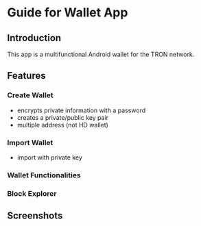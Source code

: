 # Guide for Wallet App

## Introduction

This app is a multifunctional Android wallet for the TRON network.

## Features

### Create Wallet
- encrypts private information with a password
- creates a private/public key pair
- multiple address (not HD wallet)

### Import Wallet
- import with private key

### Wallet Functionalities

### Block Explorer

## Screenshots